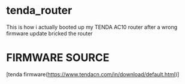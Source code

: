 # tenda_router

This is how i actually booted up my TENDA AC10 router after a wrong firmware update bricked the router


# FIRMWARE SOURCE

[tenda firmware(https://www.tendacn.com/in/download/default.html)]
